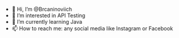 - 👋 Hi, I’m @Brcaninoviich
- 👀 I’m interested in API Testing
- 🌱 I’m currently learning Java 
- 📫 How to reach me: any social media like Instagram or Facebook

<!---
Brcaninoviich/Brcaninoviich is a ✨ special ✨ repository because its `README.md` (this file) appears on your GitHub profile.
You can click the Preview link to take a look at your changes.
--->
